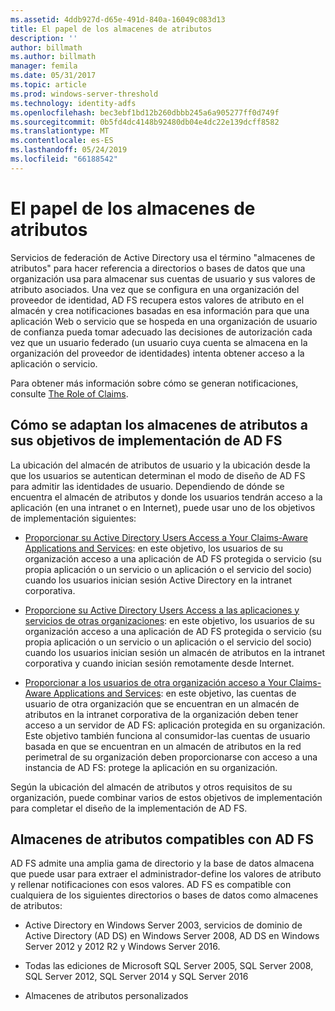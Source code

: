 ```yaml
---
ms.assetid: 4ddb927d-d65e-491d-840a-16049c083d13
title: El papel de los almacenes de atributos
description: ''
author: billmath
ms.author: billmath
manager: femila
ms.date: 05/31/2017
ms.topic: article
ms.prod: windows-server-threshold
ms.technology: identity-adfs
ms.openlocfilehash: bec3ebf1bd12b260dbbb245a6a905277ff0d749f
ms.sourcegitcommit: 0b5fd4dc4148b92480db04e4dc22e139dcff8582
ms.translationtype: MT
ms.contentlocale: es-ES
ms.lasthandoff: 05/24/2019
ms.locfileid: "66188542"
---
```

# <a name="the-role-of-attribute-stores"></a>El papel de los almacenes de atributos
Servicios de federación de Active Directory usa el término "almacenes de atributos" para hacer referencia a directorios o bases de datos que una organización usa para almacenar sus cuentas de usuario y sus valores de atributo asociados. Una vez que se configura en una organización del proveedor de identidad, AD FS recupera estos valores de atributo en el almacén y crea notificaciones basadas en esa información para que una aplicación Web o servicio que se hospeda en una organización de usuario de confianza pueda tomar adecuado las decisiones de autorización cada vez que un usuario federado \(un usuario cuya cuenta se almacena en la organización del proveedor de identidades\) intenta obtener acceso a la aplicación o servicio.  
  
Para obtener más información sobre cómo se generan notificaciones, consulte [The Role of Claims](The-Role-of-Claims.md).  
  
## <a name="how-attribute-stores-fit-in-with-your-ad-fs-deployment-goals"></a>Cómo se adaptan los almacenes de atributos a sus objetivos de implementación de AD FS  
La ubicación del almacén de atributos de usuario y la ubicación desde la que los usuarios se autentican determinan el modo de diseño de AD FS para admitir las identidades de usuario. Dependiendo de dónde se encuentra el almacén de atributos y donde los usuarios tendrán acceso a la aplicación \(en una intranet o en Internet\), puede usar uno de los objetivos de implementación siguientes:  
  
-   [Proporcionar su Active Directory Users Access a Your Claims-Aware Applications and Services](https://technet.microsoft.com/library/dd807071.aspx): en este objetivo, los usuarios de su organización acceso a una aplicación de AD FS protegida o servicio \(su propia aplicación o un servicio o un aplicación o el servicio del socio\) cuando los usuarios inician sesión Active Directory en la intranet corporativa.  
  
-   [Proporcione su Active Directory Users Access a las aplicaciones y servicios de otras organizaciones](https://technet.microsoft.com/library/dd807123.aspx): en este objetivo, los usuarios de su organización acceso a una aplicación de AD FS protegida o servicio \(su propia aplicación o un servicio o un aplicación o el servicio del socio\) cuando los usuarios inician sesión un almacén de atributos en la intranet corporativa y cuando inician sesión remotamente desde Internet.  
  
-   [Proporcionar a los usuarios de otra organización acceso a Your Claims-Aware Applications and Services](https://technet.microsoft.com/library/dd807099.aspx): en este objetivo, las cuentas de usuario de otra organización que se encuentran en un almacén de atributos en la intranet corporativa de la organización deben tener acceso a un servidor de AD FS: aplicación protegida en su organización. Este objetivo también funciona al consumidor\-las cuentas de usuario basada en que se encuentran en un almacén de atributos en la red perimetral de su organización deben proporcionarse con acceso a una instancia de AD FS: protege la aplicación en su organización.  
  
Según la ubicación del almacén de atributos y otros requisitos de su organización, puede combinar varios de estos objetivos de implementación para completar el diseño de la implementación de AD FS.  
  
## <a name="attribute-stores-that-are-supported-by-ad-fs"></a>Almacenes de atributos compatibles con AD FS  
AD FS admite una amplia gama de directorio y la base de datos almacena que puede usar para extraer el administrador\-define los valores de atributo y rellenar notificaciones con esos valores. AD FS es compatible con cualquiera de los siguientes directorios o bases de datos como almacenes de atributos:  
  
-   Active Directory en Windows Server 2003, servicios de dominio de Active Directory \(AD DS\) en Windows Server 2008, AD DS en Windows Server 2012 y 2012 R2 y Windows Server 2016. 
  
-   Todas las ediciones de Microsoft SQL Server 2005, SQL Server 2008, SQL Server 2012, SQL Server 2014 y SQL Server 2016  
  
-   Almacenes de atributos personalizados  
  

